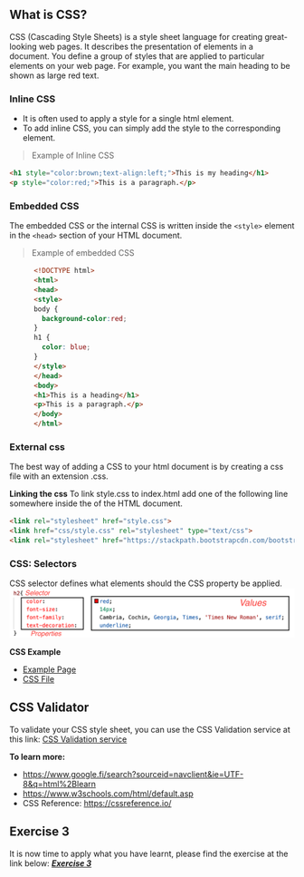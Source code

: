 ## What is CSS?
CSS (Cascading Style Sheets) is a style sheet language for creating great-looking web pages. It describes the presentation of elements in a document. You define a group of styles that are applied to particular elements on your web page. For example, you want the main heading to be shown as large red text.

### Inline CSS
- It is often used to apply a style for a single html element.
- To add inline CSS, you can simply add the style to the corresponding element.

> Example of Inline CSS

```html
<h1 style="color:brown;text-align:left;">This is my heading</h1> 
<p style="color:red;">This is a paragraph.</p>
``` 
### Embedded CSS
The embedded CSS or the internal CSS is written inside the ```<style>``` element in the ```<head>``` section of your HTML document.

> Example of embedded CSS

```html
      <!DOCTYPE html>
      <html>
      <head>
      <style>
      body {
        background-color:red;
      }
      h1 {
        color: blue;
      }
      </style>
      </head>
      <body>
      <h1>This is a heading</h1>
      <p>This is a paragraph.</p>
      </body>
      </html>
```
### External css
The best way of adding a CSS to your html document is by creating a css file with an extension .css.

**Linking the css**
To link style.css to index.html add one of the following line somewhere inside the <head> of the HTML document.

```html
<link rel="stylesheet" href="style.css">
<link href="css/style.css" rel="stylesheet" type="text/css">
<link rel="stylesheet" href="https://stackpath.bootstrapcdn.com/bootstrap/4.4.1/css/bootstrap.min.css">
```
### CSS: Selectors
CSS selector defines what elements should the CSS property be applied.
![HTML Element](assets/images/cssselector.png)


**CSS Example**
- [Example Page](https://dipaish.github.io/www2020/cssexample.html)
- [CSS File](https://raw.githubusercontent.com/dipaish/www2020/master/docs/css/learncss.css) 

## CSS Validator
To validate your CSS style sheet, you can use the CSS Validation service at this link: [CSS Validation service](https://jigsaw.w3.org/css-validator/)

**To learn more:**
- https://www.google.fi/search?sourceid=navclient&ie=UTF-8&q=html%2Blearn
- https://www.w3schools.com/html/default.asp
- CSS Reference: https://cssreference.io/

## Exercise 3
It is now time to apply what you have learnt, please find the exercise at the link below: 
***[Exercise 3](https://docs.google.com/document/d/e/2PACX-1vRWhn2itEQ-aSwJz10PMxaqrqBffQUuqOIaAkJ4iZNE02vnx9TyfSppX3SudUw1XA/pub)***